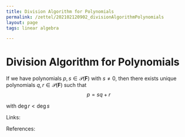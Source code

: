 ```yaml
---
title: Division Algorithm for Polynomials
permalink: /zettel/202102120902_divisionAlgorithmPolynomials
layout: page
tags: linear algebra

---
```

# Division Algorithm for Polynomials

If we have polynomials $p, s \in \mathcal{P}(\mathbf{F})$ with $s \neq 0$, then there exists unique polynomials 
$q, r \in \mathcal{P}(\mathbf{F})$ such that 
$$
p = sq + r
$$

with $\mathrm{deg} \, r < \mathrm{deg} \, s$

Links: 

References: 

